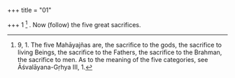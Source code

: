+++
title = "01"

+++
1 [^1] . Now (follow) the five great sacrifices.


[^1]:  9, 1. The five Mahāyajñas are, the sacrifice to the gods, the sacrifice to living Beings, the sacrifice to the Fathers, the sacrifice to the Brahman, the sacrifice to men. As to the meaning of the five categories, see Āśvalāyana-Gṛhya III, 1.
